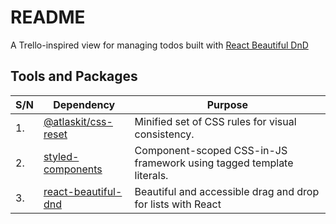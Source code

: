 # README

A Trello-inspired view for managing todos built with [React Beautiful DnD](https://github.com/atlassian/react-beautiful-dnd)

## Tools and Packages

| S/N | Dependency | Purpose |
|-----|------------|---------|
| 1. | [@atlaskit/css-reset](https://www.npmjs.com/package/@atlaskit/css-reset) | Minified set of CSS rules for visual consistency. |
| 2. | [styled-components](https://github.com/styled-components/styled-components) | Component-scoped CSS-in-JS framework using tagged template literals. |
| 3. | [react-beautiful-dnd](https://github.com/atlassian/react-beautiful-dnd) | Beautiful and accessible drag and drop for lists with React |
